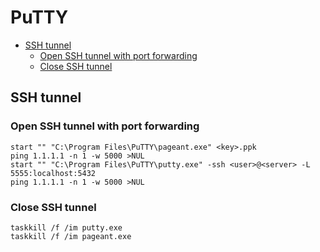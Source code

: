 PuTTY
=====

* [SSH tunnel](#ssh-tunnel)
    * [Open SSH tunnel with port forwarding](#open-ssh-tunnel-with-port-forwarding)
    * [Close SSH tunnel](#close-ssh-tunnel)

SSH tunnel
----------

### Open SSH tunnel with port forwarding

```batchfile
start "" "C:\Program Files\PuTTY\pageant.exe" <key>.ppk
ping 1.1.1.1 -n 1 -w 5000 >NUL
start "" "C:\Program Files\PuTTY\putty.exe" -ssh <user>@<server> -L 5555:localhost:5432
ping 1.1.1.1 -n 1 -w 5000 >NUL
```

### Close SSH tunnel

```batchfile
taskkill /f /im putty.exe
taskkill /f /im pageant.exe
```
